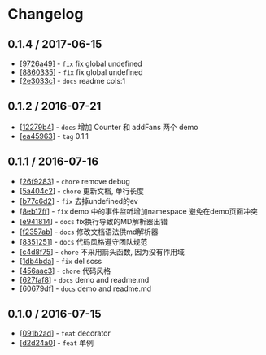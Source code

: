 # Changelog 


## 0.1.4 / 2017-06-15 

  * [[9726a49](http://gitlab.alibaba-inc.com/ice-components/ice-events/commit/9726a49df0c8efe93c2cece9b7abd4d461c7a0c4)] - `fix` fix global undefined 
  * [[8860335](http://gitlab.alibaba-inc.com/ice-components/ice-events/commit/886033543a7a3ea4c488f4938e2203f744d5173e)] - `fix` fix global undefined 
  * [[2e3033c](http://gitlab.alibaba-inc.com/ice-components/ice-events/commit/2e3033c90ab4eaaee699701f19f5e2e6e0247e74)] - `docs` readme cols:1 

## 0.1.2 / 2016-07-21 

  * [[12279b4](http://gitlab.alibaba-inc.com/ice-components/ice-events/commit/12279b4a643a8d9e3b5f04cdacb5b7a20d4d81c8)] - `docs` 增加 Counter 和 addFans 两个 demo 
  * [[ea45963](http://gitlab.alibaba-inc.com/ice-components/ice-events/commit/ea45963d14303fdc0517499a874937594caf80e0)] - `tag` 0.1.1 

## 0.1.1 / 2016-07-16 

  * [[26f9283](http://gitlab.alibaba-inc.com/ice-components/ice-events/commit/26f92837f13e53d4e0d76bd7e0e81fa094e6f9bb)] - `chore` remove debug 
  * [[5a404c2](http://gitlab.alibaba-inc.com/ice-components/ice-events/commit/5a404c2303d2924c0a877926bdaf27fd7bc886d7)] - `chore` 更新文档, 单行长度 
  * [[b77c6d2](http://gitlab.alibaba-inc.com/ice-components/ice-events/commit/b77c6d262cf45d5990fa2809ba90e8de887114b3)] - `fix` 去掉undefined的ev 
  * [[8eb17ff](http://gitlab.alibaba-inc.com/ice-components/ice-events/commit/8eb17ffff6d24963f7629fb61192ad979bb8d165)] - `fix` demo 中的事件监听增加namespace 避免在demo页面冲突 
  * [[e941814](http://gitlab.alibaba-inc.com/ice-components/ice-events/commit/e941814f2d94163a0210e587504bcfd92c6a24a7)] - `docs` fix换行导致的MD解析器出错 
  * [[f2357ab](http://gitlab.alibaba-inc.com/ice-components/ice-events/commit/f2357ab42e483c5e1cef99091f3689c91de1aa07)] - `docs` 修改文档语法供md解析器 
  * [[8351251](http://gitlab.alibaba-inc.com/ice-components/ice-events/commit/835125161bb00e8de5c310eba60c8943e9ffc313)] - `docs` 代码风格遵守团队规范 
  * [[c4d8f75](http://gitlab.alibaba-inc.com/ice-components/ice-events/commit/c4d8f7522641b5b6bc9f792fa9b1b5cd710019b7)] - `chore` 不采用箭头函数, 因为没有作用域 
  * [[1db4bda](http://gitlab.alibaba-inc.com/ice-components/ice-events/commit/1db4bdaba2aae4c14afce9eeead77b5e7bdb7e84)] - `fix` del scss 
  * [[456aac3](http://gitlab.alibaba-inc.com/ice-components/ice-events/commit/456aac30f80a6f0eac191c2dc6b74b489e662d76)] - `chore` 代码风格 
  * [[627faf8](http://gitlab.alibaba-inc.com/ice-components/ice-events/commit/627faf8fb54ab769b4a384abd4b5733edbdce5b2)] - `docs` demo and readme.md 
  * [[60679df](http://gitlab.alibaba-inc.com/ice-components/ice-events/commit/60679df87fbef47e68329220486df61416ea018a)] - `docs` demo and readme.md 

## 0.1.0 / 2016-07-15 

  * [[091b2ad](http://gitlab.alibaba-inc.com/ice-components/ice-events/commit/091b2ade4114c84006183bff8ed95de8e634a074)] - `feat` decorator 
  * [[d2d24a0](http://gitlab.alibaba-inc.com/ice-components/ice-events/commit/d2d24a0ce60fa9db41469a6dde2378e9af6b0de3)] - `feat` 单例 
